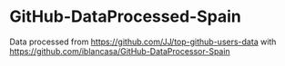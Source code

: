 # GitHub-DataProcessed-Spain
Data processed from https://github.com/JJ/top-github-users-data with https://github.com/iblancasa/GitHub-DataProcessor-Spain

